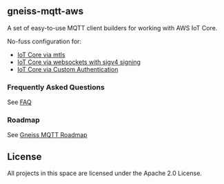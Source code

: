 ## gneiss-mqtt-aws

A set of easy-to-use MQTT client builders for working with AWS IoT Core.

No-fuss configuration for:
* [IoT Core via mtls](https://docs.aws.amazon.com/iot/latest/developerguide/x509-client-certs.html)
* [IoT Core via websockets with sigv4 signing](https://docs.aws.amazon.com/IAM/latest/UserGuide/reference_aws-signing.html)
* [IoT Core via Custom Authentication](https://docs.aws.amazon.com/iot/latest/developerguide/custom-authentication.html)

### Frequently Asked Questions
See [FAQ](https://github.com/gneiss-mqtt/gneiss-mqtt/blob/main/FAQ.md)

### Roadmap
See [Gneiss MQTT Roadmap](https://github.com/gneiss-mqtt/gneiss-mqtt/blob/main/README.md#roadmap)

## License

All projects in this space are licensed under the Apache 2.0 License. 
